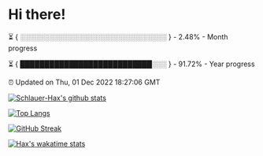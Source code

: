 # Hi there!

⏳ { ░░░░░░░░░░░░░░░░░░░░░░░░░░░░░░ } - 2.48% - Month progress

⏳ { ███████████████████████████░░░ } - 91.72% - Year progress

⏰ Updated on Thu, 01 Dec 2022 18:27:06 GMT


[![Schlauer-Hax's github stats](https://github-readme-stats.vercel.app/api?username=Schlauer-Hax&show_icons=true&theme=dark&count_private=true)](https://github.com/Schlauer-Hax)


[![Top Langs](https://github-readme-stats.vercel.app/api/top-langs/?username=Schlauer-Hax&layout=compact&theme=dark)](https://github.com/Schlauer-Hax?tab=repositories)

[![GitHub Streak](https://streak-stats.demolab.com?user=Schlauer-Hax&theme=dark)](https://git.io/streak-stats)

[![Hax's wakatime stats](https://github-readme-stats.vercel.app/api/wakatime?username=Hax&theme=dark)](https://wakatime.com/@Hax)

